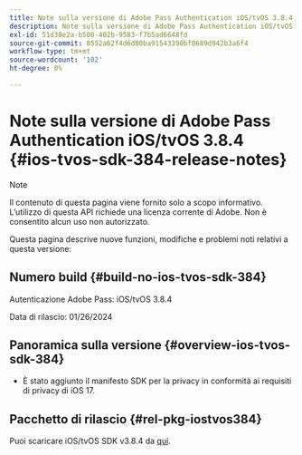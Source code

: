 ```yaml
---
title: Note sulla versione di Adobe Pass Authentication iOS/tvOS 3.8.4
description: Note sulla versione di Adobe Pass Authentication iOS/tvOS 3.8.4
exl-id: 51d38e2a-b500-402b-9583-f7b5ad6648fd
source-git-commit: 8552a62f4d6d80ba91543390bf0689d942b3a6f4
workflow-type: tm+mt
source-wordcount: '102'
ht-degree: 0%

---
```


# Note sulla versione di Adobe Pass Authentication iOS/tvOS 3.8.4 {#ios-tvos-sdk-384-release-notes}

>[!NOTE]
>
>Il contenuto di questa pagina viene fornito solo a scopo informativo. L’utilizzo di questa API richiede una licenza corrente di Adobe. Non è consentito alcun uso non autorizzato.

Questa pagina descrive nuove funzioni, modifiche e problemi noti relativi a questa versione:

## Numero build {#build-no-ios-tvos-sdk-384}

Autenticazione Adobe Pass: iOS/tvOS 3.8.4

Data di rilascio: 01/26/2024



## Panoramica sulla versione {#overview-ios-tvos-sdk-384}

* È stato aggiunto il manifesto SDK per la privacy in conformità ai requisiti di privacy di iOS 17.


## Pacchetto di rilascio {#rel-pkg-iostvos384}

Puoi scaricare iOS/tvOS SDK v3.8.4 da [qui](https://tve.zendesk.com/hc/en-us/articles/204963209-iOS-tvOS-Native-AccessEnabler-Library).
